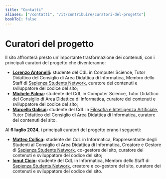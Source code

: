 ```yaml
---
title: "Contatti"
aliases: ["/contatti", "/it/contribuire/curatori-del-progetto"]
bookToC: false
---
```

# Curatori del progetto

Il sito affronterà presto un'importante trasformazione dei contenuti, con i principali curatori del progetto che diventeranno:

- **[Lorenzo Antonelli](https://github.com/Lorenzoantonelli):** studente del CdL in Computer Science, Tutor Didattico del Consiglio di Area Didattica di Informatica, Membro dello Staff di [Sapienza Students Network](https://hub.sapienzastudents.net/), curatore dei contenuti e sviluppatore del codice del sito;
- **[Michele Palma](https://github.com/palmaaaa):** studente del CdL in Computer Science, Tutor Didattico del Consiglio di Area Didattica di Informatica, curatore dei contenuti e sviluppatore del codice del sito;
- **[Marcello Galisai](https://github.com/marcellogalisai):** studente del CdL in [Filosofia e Intelligenza Artificiale](https://corsidilaurea.uniroma1.it/it/corso/2023/31774/home), Tutor Didattico del Consiglio di Area Didattica di Informatica, curatore dei contenuti del sito.

Al **6 luglio 2024**, i principali curatori del progetto erano i seguenti:

- **[Matteo Collica](https://github.com/matypist):** studente del CdL in Informatica, Rappresentante degli Studenti al Consiglio di Area Didattica di Informatica, Creatore e Gestore di [Sapienza Students Network](https://hub.sapienzastudents.net/), co-gestore del sito, curatore dei contenuti e sviluppatore del codice del sito;
- **[Ionut Cicio](https://github.com/CuriousCI):** studente del CdL in Informatica, Membro dello Staff di [Sapienza Students Network](https://hub.sapienzastudents.net/), creatore e co-gestore del sito, curatore dei contenuti e sviluppatore del codice del sito.